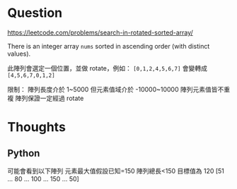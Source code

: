 # Question

https://leetcode.com/problems/search-in-rotated-sorted-array/

There is an integer array `nums` sorted in ascending order (with distinct values).

此陣列會選定一個位置，並做 rotate，例如：
`[0,1,2,4,5,6,7]` 會變轉成
`[4,5,6,7,0,1,2]`

限制：
陣列長度介於 1~5000
但元素值域介於 -10000~10000
陣列元素值皆不重複
陣列保證一定經過 rotate

# Thoughts

## Python

可能會看到以下陣列
元素最大值假設已知=150
陣列總長<150
目標值為 120
[51 ... 80 ... 100 ... 150 ... 50]